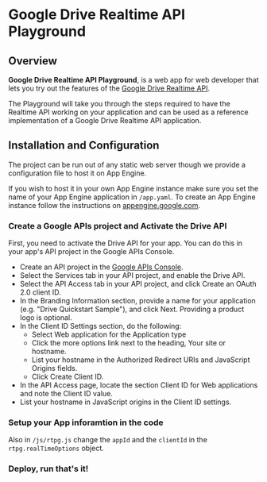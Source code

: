 # Google Drive Realtime API Playground

## Overview

**Google Drive Realtime API Playground**, is a web app for web developer that lets you try out the features of the [Google Drive Realtime API](https://developers.google.com/drive/realtime).

The Playground will take you through the steps required to have the Realtime API working on your application and can be used as a reference implementation of a Google Drive Realtime API application.

## Installation and Configuration

The project can be run out of any static web server though we provide a configuration file to host it on App Engine.

If you wish to host it in your own App Engine instance make sure you set the name of your App Engine application in `/app.yaml`. To create an App Engine instance follow the instructions on [appengine.google.com](https://appengine.google.com).

### Create a Google APIs project and Activate the Drive API

First, you need to activate the Drive API for your app. You can do this in your app's API project in the Google APIs Console.

- Create an API project in the [Google APIs Console](https://developers.google.com/console).
- Select the Services tab in your API project, and enable the Drive API.
- Select the API Access tab in your API project, and click Create an OAuth 2.0 client ID.
- In the Branding Information section, provide a name for your application (e.g. "Drive Quickstart Sample"), and click Next. Providing a product logo is optional.
- In the Client ID Settings section, do the following:
  - Select Web application for the Application type
  - Click the more options link next to the heading, Your site or hostname.
  - List your hostname in the Authorized Redirect URIs and JavaScript Origins fields.
  - Click Create Client ID.
- In the API Access page, locate the section Client ID for Web applications and note the Client ID value.
- List your hostname in JavaScript origins in the Client ID settings.


### Setup your App inforamtion in the code

Also in `/js/rtpg.js` change the `appId` and the `clientId` in the `rtpg.realTimeOptions` object.

### Deploy, run that's it!